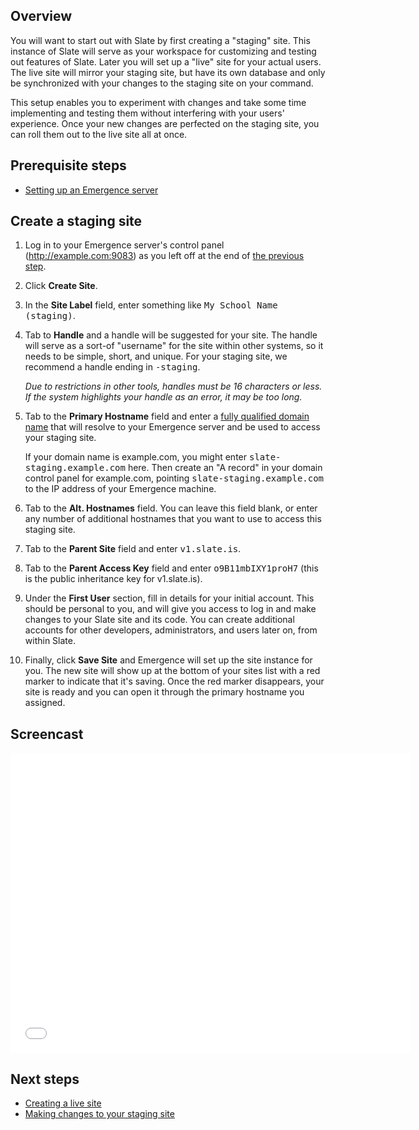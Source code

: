 ## Overview
You will want to start out with Slate by first creating a "staging" site. This instance of Slate will serve as your workspace
for customizing and testing out features of Slate. Later you will set up a "live" site for your actual users. The live site will
mirror your staging site, but have its own database and only be synchronized with your changes to the staging site on your command.

This setup enables you to experiment with changes and take some time implementing and testing them without interfering with your
users' experience. Once your new changes are perfected on the staging site, you can roll them out to the live site all at once.

## Prerequisite steps
- [Setting up an Emergence server](1-emergence)

## Create a staging site
1. Log in to your Emergence server's control panel (http://example.com:9083) as you left off at the end of [the previous step](1-emergence).

2. Click **Create Site**.

3. In the **Site Label** field, enter something like <kbd>My School Name (staging)</kbd>.

4. Tab to **Handle** and a handle will be suggested for your site. The handle will serve as a sort-of "username"
   for the site within other systems, so it needs to be simple, short, and unique. For your staging site, we recommend a handle
   ending in <kbd>-staging</kbd>.
   
   *Due to restrictions in other tools, handles must be 16 characters or less. If the system highlights your handle as an error, it
   may be too long.*

5. Tab to the **Primary Hostname** field and enter a
   [fully qualified domain name](https://en.wikipedia.org/wiki/Fully_qualified_domain_name) that will resolve to your Emergence server
   and be used to access your staging site.
   
   If your domain name is example.com, you might enter <kbd>slate-staging.example.com</kbd> here. Then create an "A record" in your
   domain control panel for example.com, pointing <kbd>slate-staging.example.com</kbd> to the IP address of your Emergence machine.

6. Tab to the **Alt. Hostnames** field. You can leave this field blank, or enter any number of additional hostnames that you want to
   use to access this staging site.

7. Tab to the **Parent Site** field and enter <kbd>v1.slate.is</kbd>.

8. Tab to the **Parent Access Key** field and enter <kbd>o9B11mbIXY1proH7</kbd> (this is the public inheritance key for v1.slate.is).

9. Under the **First User** section, fill in details for your initial account. This should be personal to you, and will give you access
   to log in and make changes to your Slate site and its code. You can create additional accounts for other developers, administrators,
   and users later on, from within Slate.

10. Finally, click **Save Site** and Emergence will set up the site instance for you. The new site will show up at the bottom of your
    sites list with a red marker to indicate that it's saving. Once the red marker disappears, your site is ready and you can open it
    through the primary hostname you assigned.

## Screencast
<iframe width="640" height="480" src="//www.youtube.com/embed/ZzFKJqgtRP4?rel=0" frameborder="0" allowfullscreen></iframe>

## Next steps
- [Creating a live site](3-slate-live)
- [Making changes to your staging site](4-making-changes)
